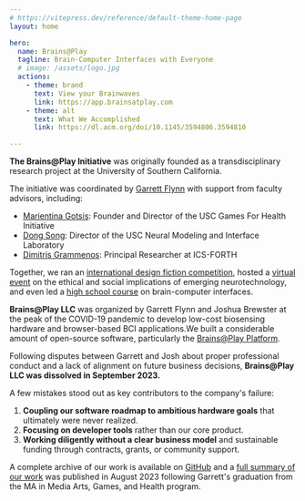 ```yaml
---
# https://vitepress.dev/reference/default-theme-home-page
layout: home

hero:
  name: Brains@Play
  tagline: Brain-Computer Interfaces with Everyone
  # image: /assets/logo.jpg
  actions:
    - theme: brand
      text: View your Brainwaves
      link: https://app.brainsatplay.com
    - theme: alt
      text: What We Accomplished
      link: https://dl.acm.org/doi/10.1145/3594806.3594810

---
```


**The Brains@Play Initiative** was originally founded as a transdisciplinary research project at the University of Southern California.

The initiative was coordinated by [Garrett Flynn](https://www.linkedin.com/in/garrettmflynn/) with support from faculty advisors, including:
- [Marientina Gotsis](https://www.linkedin.com/in/marientina-gotsis-24041a5/): Founder and Director of the USC Games For Health Initiative
- [Dong Song](https://www.linkedin.com/in/dong-song-159aa221/): Director of the USC Neural Modeling and Interface Laboratory
- [Dimitris Grammenos](https://www.linkedin.com/in/dgrammenos/): Principal Researcher at ICS-FORTH

Together, we ran an [international design fiction competition](/projects/initiative/brains-and-games-competition.md), hosted a [virtual event](/projects/initiative/livewire.md) on the ethical and social implications of emerging neurotechnology, and even led a [high school course](/projects/initiative/brains-at-play-course.md) on brain-computer interfaces.

**Brains@Play LLC** was organized by Garrett Flynn and Joshua Brewster at the peak of the COVID-19 pandemic to develop low-cost biosensing hardware and browser-based BCI applications.We built a considerable amount of open-source software, particularly the [Brains@Play Platform](https://app.brainsatplay.com).

Following disputes between Garrett and Josh about proper professional conduct and a lack of alignment on future business decisions, **Brains@Play LLC was dissolved in September 2023.**

A few mistakes stood out as key contributors to the company's failure:
1. **Coupling our software roadmap to ambitious hardware goals** that ultimately were never realized.
2. **Focusing on developer tools** rather than our core product.
3. **Working diligently without a clear business model** and sustainable funding through contracts, grants, or community support.

A complete archive of our work is available on [GitHub](https://github.com/brainsatplay) and a [full summary of our work](https://dl.acm.org/doi/10.1145/3594806.3594810) was published in August 2023 following Garrett's graduation from the MA in Media Arts, Games, and Health program. 